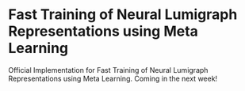 # Fast Training of Neural Lumigraph Representations using Meta Learning

Official Implementation for Fast Training of Neural Lumigraph Representations using Meta Learning. Coming in the next week!
